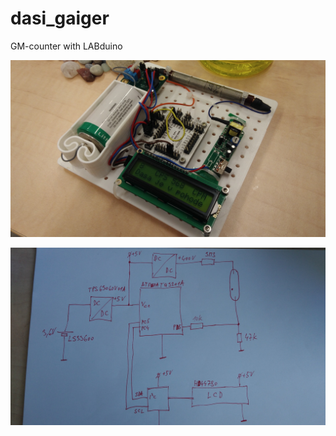 # dasi_gaiger
GM-counter with LABduino

![Altitude photos](doc/gmc.jpg)

![Altitude photos](doc/schema.jpg)

